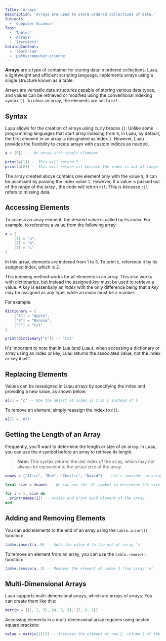 ```yaml
---
Title: 'Arrays'
Description: 'Arrays are used to store ordered collections of data.'
Subjects:
  - 'Computer Science'
Tags:
  - 'Tables'
  - 'Arrays'
  - 'Iterators'
CatalogContent:
  - 'learn-lua'
  - 'paths/computer-science'
---
```


**Arrays** are a type of container for storing data in ordered collections. Luau, a lightweight and efficient scripting language, implements arrays using a single structure known as a table.

Arrays are versatile data structures capable of storing various data types, and values can be retrieved or modified using the conventional indexing syntax `[]`. To clear an array, the elements are set to `nil`.

## Syntax

Luau allows for the creation of arrays using curly braces `{}`. Unlike some programming languages that start array indexing from `0`, in Luau, by default, the first element in an array is designated as index `1`. However, Luau provides the flexibility to create arrays with custom indices as needed.

```lua
a = {5};  -- An array with single elemnent

print(a[1]) -- This will return 5
print(a[2]) -- This will return nil because the index is out of range
```

The array created above contains one element only with the value `5`, it can be accessed by passing the index value `1`. However, if a value is passed out of the range of the array , the code will return `nil`. This is because `nil` refers to missing data.

## Accessing Elements

To access an array element, the desired value is called by its _index_. For example, to reference a value from the following array:

```lua
a = {
    [1] = "a",
    [2] = "b",
    [3] = "c"
}
```

In this array, elements are indexed from 1 to 3. To print `b`, reference it by its assigned index, which is 2.

This indexing method works for all elements in an array. This also works with dictionaries, but instead the assigned _key_ must be used to retrieve a value. A _key_ is essentially an _index_ with the only difference being that a _key_ may be assigned as any type, while an _index_ must be a number.

For example:

```lua
dictionary = {
    ["A"] = "Apple",
    ["B"] = "Banana",
    ["C"] = "Cat"
}

print(dictionary["C"]) -- "Cat"
```

It's important to note that in Lua (and Luau), when accessing a dictionary or array using an index or key, Luau returns the associated value, not the index or key itself.

## Replacing Elements

Values can be reassigned in Luau arrays by specifying the index and providing a new value, as shown below:

```lua
a[2] = "c" -- Now the object at index is 2 is c instead of b
```

To remove an element, simply reassign the index to `nil`.

```lua
a[2] = 'nil'
```

## Getting the Length of an Array

Frequently, you'll want to determine the length or size of an array. In Luau, you can use the `#` symbol before an array to retrieve its length.

> **Note:** This syntax returns the last index of the array, which may not always be equivalent to the actual size of the array.

```lua
names = {"Alice", "Bob", "Charlie", "David"} -- Let's consider an array of names

local size = #names -- We can use the '#' symbol to determine the size of the 'names' array

for i = 1, size do
  print(names[i]) -- Access and print each element of the array
end
```

## Adding and Removing Elements

You can add elements to the end of an array using the `table.insert()` function:

```lua
table.insert(a, 6) -- Adds the value 6 to the end of array 'a'
```

To remove an element from an array, you can use the `table.remove()` function:

```lua
table.remove(a, 3) -- Removes the element at index 3 from array 'a'
```

## Multi-Dimensional Arrays

Luau supports multi-dimensional arrays, which are arrays of arrays. You can create them like this:

```lua
matrix = {{1, 2, 3}, {4, 5, 6}, {7, 8, 9}}
```

Accessing elements in a multi-dimensional array requires using nested square brackets:

```lua
value = matrix[2][3] -- Accesses the element at row 2, column 3 of the matrix
```
